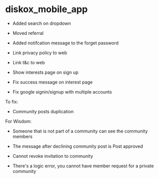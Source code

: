 # diskox_mobile_app

- Added search on dropdown
- Moved referral
- Added notifcation message to the forget password

- Link privacy policy to web
- Link t&c to web
- Show interests page on sign up
- Fix success message on interest page
- Fix google signin/signup with multiple accounts

To fix:

- Community posts duplication

For Wisdom:

- Someone that is not part of a community can see the community members
- The message after declining community post is Post approved
- Cannot revoke invitation to community

- There's a logic error, you cannot have member request for a private community
